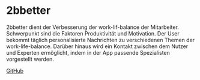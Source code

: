 # 2bbetter

2bbetter dient der Verbesserung der work-lif-balance der Mitarbeiter. Schwerpunkt sind die Faktoren Produktivität und Motivation. Der User bekommt täglich personalisierte Nachrichten zu verschiedenen Themen der work-life-balance. Darüber hinaus wird ein Kontakt zwischen dem Nutzer und Experten ermöglicht, indem in der App passende Spezialisten vorgestellt werden.

[GitHub](http://github.com)
